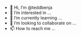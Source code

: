 - 👋 Hi, I’m @teddbenja
- 👀 I’m interested in ...
- 🌱 I’m currently learning ...
- 💞️ I’m looking to collaborate on ...
- 📫 How to reach me ...

<!---
teddbenja/teddbenja is a ✨ special ✨ repository because its `README.md` (this file) appears on your GitHub profile.
You can click the Preview link to take a look at your changes.
--->
